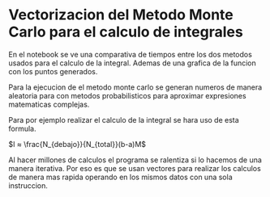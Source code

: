# Vectorizacion del Metodo Monte Carlo para el calculo de integrales
En el notebook se ve una comparativa de tiempos entre los dos metodos usados para el calculo de la integral. Ademas de una grafica de la funcion con los puntos generados.

Para la ejecucion de el metodo monte carlo se generan numeros de manera aleatoria para con metodos probabilisticos para aproximar expresiones matematicas complejas.

Para por ejemplo realizar el calculo de la integral se hara uso de esta formula.

$I ≈  \frac{N_{debajo}}{N_{total}}(b-a)M$

Al hacer millones de calculos el programa se ralentiza si lo hacemos de una manera iterativa. Por eso es que se usan vectores para realizar los calculos de manera mas rapida operando en los mismos datos con una sola instruccion.

